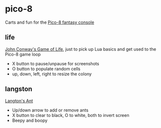 # pico-8
Carts and fun for the [Pico-8 fantasy console](https://www.pico-8.com)

## life
[John Conway's Game of Life](http://www.conwaylife.com/wiki/Conway's_Game_of_Life), just to pick up Lua basics and get used to the Pico-8 game loop
* X button to pause/unpause for screenshots
* O button to populate random cells
* up, down, left, right to resize the colony

## langston
[Langton's Ant](https://en.wikipedia.org/wiki/Langton%27s_ant)
* Up/down arrow to add or remove ants
* X button to clear to black, O to white, both to invert screen
* Beepy and boopy

